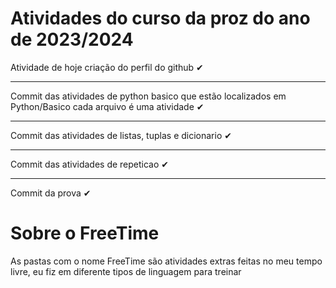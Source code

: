 # Atividades do curso da proz do ano de 2023/2024
<p>Atividade de hoje criação do perfil do github ✔</p>
<hr/>
<p>Commit das atividades de python basico que estão localizados em Python/Basico cada arquivo é uma atividade ✔</p>
<hr/>
<p>Commit das atividades de listas, tuplas e dicionario ✔</p>
<hr/>
<p>Commit das atividades de repeticao ✔</p>
<hr/>
<p>Commit da prova ✔</p>

# Sobre o FreeTime
<p>As pastas com o nome FreeTime são atividades extras feitas no meu tempo livre, eu fiz em diferente tipos de linguagem para treinar</p>


